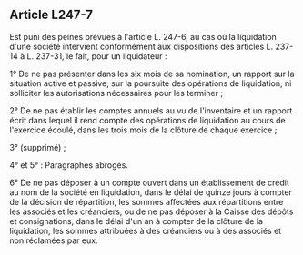 Article L247-7
----
Est puni des peines prévues à l'article L. 247-6, au cas où la liquidation d'une
société intervient conformément aux dispositions des articles L. 237-14 à L.
237-31, le fait, pour un liquidateur :

1° De ne pas présenter dans les six mois de sa nomination, un rapport sur la
situation active et passive, sur la poursuite des opérations de liquidation, ni
solliciter les autorisations nécessaires pour les terminer ;

2° De ne pas établir les comptes annuels au vu de l'inventaire et un rapport
écrit dans lequel il rend compte des opérations de liquidation au cours de
l'exercice écoulé, dans les trois mois de la clôture de chaque exercice ;

3° (supprimé) ;

4° et 5° : Paragraphes abrogés.

6° De ne pas déposer à un compte ouvert dans un établissement de crédit au nom
de la société en liquidation, dans le délai de quinze jours à compter de la
décision de répartition, les sommes affectées aux répartitions entre les
associés et les créanciers, ou de ne pas déposer à la Caisse des dépôts et
consignations, dans le délai d'un an à compter de la clôture de la liquidation,
les sommes attribuées à des créanciers ou à des associés et non réclamées par
eux.
